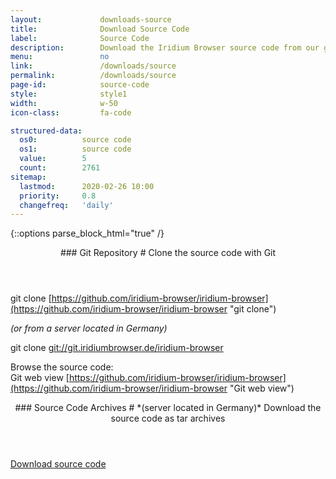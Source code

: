 ```yaml
---
layout:				downloads-source
title:				Download Source Code
label:				Source Code
description:		Download the Iridium Browser source code from our git repository using the command line or simply download the tar.gz file.
menu:				no
link:				/downloads/source
permalink:			/downloads/source
page-id:			source-code
style:				style1
width:				w-50
icon-class:			fa-code

structured-data:
  os0:			source code
  os1:			source code
  value:		5
  count:		2761
sitemap:
  lastmod:		2020-02-26 10:00
  priority:		0.8
  changefreq:	'daily'
---
```


{::options parse_block_html="true" /}
<div class="icon os fa-code-fork"></div>
<header>
### Git Repository #
Clone the source code with Git
</header>

git clone [https://github.com/iridium-browser/iridium-browser](https://github.com/iridium-browser/iridium-browser "git clone")

*(or from a server located in Germany)*

git clone [git://git.iridiumbrowser.de/iridium-browser](git://git.iridiumbrowser.de/iridium-browser "git clone")

Browse the source code:<br/>
Git web view  [https://github.com/iridium-browser/iridium-browser](https://github.com/iridium-browser/iridium-browser "Git web view")

<div class="icon os fa-file-code-o"></div>
<header>
### Source Code Archives #
*(server located in Germany)*    
Download the source code as tar archives
</header>
<a href="https://downloads.iridiumbrowser.de/source" title="Download source code" class="button download" target="_blank">Download source code</a>